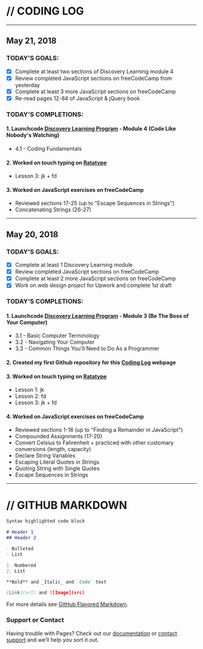 # // CODING LOG

------------------

## May 21, 2018

### TODAY'S GOALS:
- [x]  Complete at least two sections of Discovery Learning module 4
- [x]  Review completed JavaScript sections on freeCodeCamp from yesterday
- [x]  Complete at least 3 more JavaScript sections on freeCodeCamp
- [x]  Re-read pages 12-84 of JavaScript & jQuery book

### TODAY'S COMPLETIONS:
#### 1. Launchcode [Discovery Learning Program](https://www.launchcode.org/discovery?utm_source=LaunchCode+Stakeholders&utm_campaign=b395dcad44-EMAIL_CAMPAIGN_2018_04_03&utm_medium=email&utm_term=0_4145fbb318-b395dcad44-506125793) - Module 4 (Code Like Nobody's Watching)
- 4.1 - Coding Fundamentals

#### 2. Worked on touch typing on [Ratatype](https://www.ratatype.com/u802195/)
- Lesson 3: jk + fd

#### 3. Worked on JavaScript exercises on freeCodeCamp
- Reviewed sections 17-25 (up to "Escape Sequences in Strings")
- Concatenating Strings (26-27)

--------------------

## May 20, 2018

### TODAY'S GOALS:
- [x]  Complete at least 1 Discovery Learning module
- [x]  Review completed JavaScript sections on freeCodeCamp
- [x]  Complete at least 2 more JavaScript sections on freeCodeCamp
- [x]  Work on web design project for Upwork and complete 1st draft

### TODAY'S COMPLETIONS:
#### 1. Launchcode [Discovery Learning Program](https://www.launchcode.org/discovery?utm_source=LaunchCode+Stakeholders&utm_campaign=b395dcad44-EMAIL_CAMPAIGN_2018_04_03&utm_medium=email&utm_term=0_4145fbb318-b395dcad44-506125793) - Module 3 (Be The Boss of Your Computer)
- 3.1 - Basic Computer Terminology
- 3.2 - Navigating Your Computer
- 3.3 - Common Things You'll Need to Do As a Programmer

#### 2. Created my first Github repository for this [Coding Log](https://vivianmaxine.github.io/) webpage

#### 3. Worked on touch typing on [Ratatype](https://www.ratatype.com/u802195/)
- Lesson 1: jk
- Lesson 2: fd
- Lesson 3: jk + fd

#### 4. Worked on JavaScript exercises on freeCodeCamp
- Reviewed sections 1-16 (up to "Finding a Remainder in JavaScript")
- Compounded Assignments (17-20)
- Convert Celsius to Fahrenheit + practiced with other customary conversions (length, capacity)
- Declare String Variables
- Escaping Literal Quotes in Strings
- Quoting String with Single Quotes
- Escape Sequences in Strings



------------------


# // GITHUB MARKDOWN

```markdown
Syntax highlighted code block

# Header 1
## Header 2

- Bulleted
- List

1. Numbered
2. List

**Bold** and _Italic_ and `Code` text

[Link](url) and ![Image](src)
```

For more details see [GitHub Flavored Markdown](https://guides.github.com/features/mastering-markdown/).

### Support or Contact

Having trouble with Pages? Check out our [documentation](https://help.github.com/categories/github-pages-basics/) or [contact support](https://github.com/contact) and we’ll help you sort it out.

